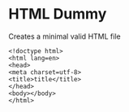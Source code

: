 # HTML Dummy
Creates a minimal valid HTML file

```
<!doctype html>
<html lang=en> 
<head>
<meta charset=utf-8>
<title>title</title>
</head>
<body></body>
</html>
```